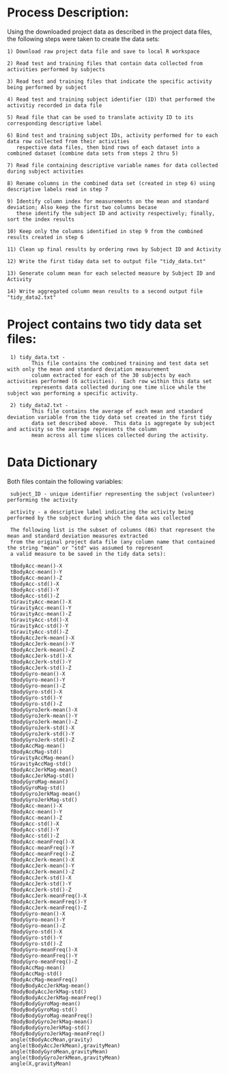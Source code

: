 Process Description:
===================

Using the downloaded project data as described in the project data files, the following steps were taken to create the data sets:

    1) Download raw project data file and save to local R workspace

    2) Read test and training files that contain data collected from activities performed by subjects

    3) Read test and training files that indicate the specific activity being performed by subject 

    4) Read test and training subject identifier (ID) that performed the activitiy recorded in data file

    5) Read file that can be used to translate activity ID to its corresponding descriptive label

    6) Bind test and training subject IDs, activity performed for to each data row collected from their activities 
       respective data files, then bind rows of each dataset into a combined dataset (combine data sets from steps 2 thru 5)

    7) Read file containing descriptive variable names for data collected during subject activities

    8) Rename columns in the combined data set (created in step 6) using descriptive labels read in step 7                     

    9) Identify column index for measurements on the mean and standard deviation; Also keep the first two columns becase 
       these identify the subject ID and activity respectively; finally, sort the index results                   

    10) Keep only the columns identified in step 9 from the combined results created in step 6                         

    11) Clean up final results by ordering rows by Subject ID and Activity 
                                                  
    12) Write the first tiday data set to output file "tidy_data.txt"

    13) Generate column mean for each selected measure by Subject ID and Activity

    14) Write aggregated column mean results to a second output file "tidy_data2.txt"
 
Project contains two tidy data set files:  
=========================================

     1) tidy_data.txt - 
            This file contains the combined training and test data set with only the mean and standard deviation measurement 
            column extracted for each of the 30 subjects by each activities performed (6 activities).  Each row within this data set 
            represents data collected during one time slice while the subject was performing a specific activity.  

     2) tidy_data2.txt - 
            This file contains the average of each mean and standard deviation variable from the tidy data set created in the first tidy 
            data set described above.  This data is aggregate by subject and activity so the average represents the column
            mean across all time slices collected during the activity.  

Data Dictionary 
=================

Both files contain the following variables:

     subject_ID - unique identifier representing the subject (volunteer) performing the activity
   
     activity - a descriptive label indicating the activity being performed by the subject during which the data was collected
   
     The following list is the subset of columns (86) that represent the mean and standard deviation measures extracted 
     from the original project data file (any column name that contained the string "mean" or "std" was assumed to represent
     a valid measure to be saved in the tidy data sets):

     tBodyAcc-mean()-X 
     tBodyAcc-mean()-Y 
     tBodyAcc-mean()-Z 
     tBodyAcc-std()-X  
     tBodyAcc-std()-Y  
     tBodyAcc-std()-Z  
     tGravityAcc-mean()-X 
     tGravityAcc-mean()-Y 
     tGravityAcc-mean()-Z 
     tGravityAcc-std()-X  
     tGravityAcc-std()-Y  
     tGravityAcc-std()-Z  
     tBodyAccJerk-mean()-X   
     tBodyAccJerk-mean()-Y   
     tBodyAccJerk-mean()-Z   
     tBodyAccJerk-std()-X 
     tBodyAccJerk-std()-Y 
     tBodyAccJerk-std()-Z 
     tBodyGyro-mean()-X   
     tBodyGyro-mean()-Y   
     tBodyGyro-mean()-Z   
     tBodyGyro-std()-X 
     tBodyGyro-std()-Y 
     tBodyGyro-std()-Z 
     tBodyGyroJerk-mean()-X  
     tBodyGyroJerk-mean()-Y  
     tBodyGyroJerk-mean()-Z  
     tBodyGyroJerk-std()-X   
     tBodyGyroJerk-std()-Y   
     tBodyGyroJerk-std()-Z   
     tBodyAccMag-mean()   
     tBodyAccMag-std() 
     tGravityAccMag-mean()   
     tGravityAccMag-std() 
     tBodyAccJerkMag-mean()  
     tBodyAccJerkMag-std()   
     tBodyGyroMag-mean()  
     tBodyGyroMag-std()   
     tBodyGyroJerkMag-mean() 
     tBodyGyroJerkMag-std()  
     fBodyAcc-mean()-X 
     fBodyAcc-mean()-Y 
     fBodyAcc-mean()-Z 
     fBodyAcc-std()-X  
     fBodyAcc-std()-Y  
     fBodyAcc-std()-Z  
     fBodyAcc-meanFreq()-X   
     fBodyAcc-meanFreq()-Y   
     fBodyAcc-meanFreq()-Z   
     fBodyAccJerk-mean()-X   
     fBodyAccJerk-mean()-Y   
     fBodyAccJerk-mean()-Z   
     fBodyAccJerk-std()-X 
     fBodyAccJerk-std()-Y 
     fBodyAccJerk-std()-Z 
     fBodyAccJerk-meanFreq()-X  
     fBodyAccJerk-meanFreq()-Y  
     fBodyAccJerk-meanFreq()-Z  
     fBodyGyro-mean()-X   
     fBodyGyro-mean()-Y   
     fBodyGyro-mean()-Z   
     fBodyGyro-std()-X 
     fBodyGyro-std()-Y 
     fBodyGyro-std()-Z 
     fBodyGyro-meanFreq()-X  
     fBodyGyro-meanFreq()-Y  
     fBodyGyro-meanFreq()-Z  
     fBodyAccMag-mean()   
     fBodyAccMag-std() 
     fBodyAccMag-meanFreq()  
     fBodyBodyAccJerkMag-mean() 
     fBodyBodyAccJerkMag-std()  
     fBodyBodyAccJerkMag-meanFreq()   
     fBodyBodyGyroMag-mean() 
     fBodyBodyGyroMag-std()  
     fBodyBodyGyroMag-meanFreq()   
     fBodyBodyGyroJerkMag-mean()   
     fBodyBodyGyroJerkMag-std() 
     fBodyBodyGyroJerkMag-meanFreq()  
     angle(tBodyAccMean,gravity)   
     angle(tBodyAccJerkMean),gravityMean)
     angle(tBodyGyroMean,gravityMean) 
     angle(tBodyGyroJerkMean,gravityMean)
     angle(X,gravityMean)
